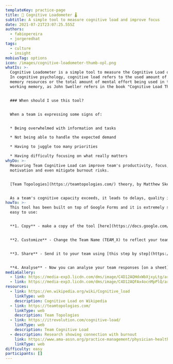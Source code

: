 ```yaml
---
templateKey: practice-page
title: 🧠 Cognitive Loadometer 🌡
subtitle: A simple tool to measure cognitive load and improve focus
date: 2021-07-21T23:07:25.555Z
authors:
  - fabiopereira
  - jorgeredhat
tags:
  - culture
  - insight
mobiusTag: options
icon: /images/cognitive-loadometer-thumb-opl.png
whatIs: >-
  Cognitive Loadometer is a simple tool to measure the Cognitive Load of a team.
  In cognitive psychology, cognitive load refers to the used amount of working
  memory resources or the total amount of mental effort being used in the
  working memory, as John Sweller refers in the book "Cognitive Load Theory".


  ### When should I use this tool?


  When a team is expressing some signs of:


  * Being overwhelmed with information and tasks

  * Not being able to handle the expected demand

  * Having to juggle too many priorities

  * Having difficulty focusing on what really matters
whyDo: >-
  Measuring Team Cognitive Load can improve team's productivity, focus,
  motivation and even mitigate burnout risks.


  [Team Topologies](https://teamtopologies.com/) theory, by Matthew Skelton and Manuel Pais, mentions Team Cognitive Load as an important element of a team. According to Skelton and Pais "when we talk about cognitive load, it’s easy to understand that any one person has a limit on how much information they can hold in their brains at any given moment. The same happens for any one team by simply adding up all the team members’ cognitive capacities." They also mention that "when assigning responsibilities to a given team, we hardly ever discuss cognitive load. Perhaps because it’s hard to quantify both the available capacity and what the cognitive load will be". Inspired on other subjective scales, like [Pain Scale](https://en.wikipedia.org/wiki/Pain_scale), [Fabio Pereira](http://fabiopereira.me/) and [Jorge Galdino](https://www.linkedin.com/in/jorgegaldino/) created the Subjective Cognitive Load Scale used on this tool.


  As a team's cognitive capacity exceeds, it leads to delays, quality issues, and often, a decrease in team members’ motivation. [Research shows](https://www.ama-assn.org/practice-management/physician-health/4-approaches-cut-physicians-mental-workload-and-burnout) that people with higher levels of cognitive workload have increased rates of burnout.
howTo: >-
  This tool has been built on top of Google Forms and it is extremely simple and
  easy to use:


  **1. Copy** - make a copy of the tool [here](https://docs.google.com/forms/d/1JS-aJ3X7rfttWP-Jw_JXNXg0xqIJpUANKRHcrwSaJmo/copy) - this copy is yours


  **2. Customize** - Change the Team Name (TEAM_X) to reflect your team name


  **3. Share** - Send it to your team using [this step by step](https://support.google.com/docs/answer/2839588?hl=en)


  **4. Analyse** - Now you can analyse your team responses [on a sheet](https://support.google.com/docs/answer/2917686?hl=en)
mediaGallery:
  - link: https://media-exp3.licdn.com/dms/image/C4D12AQHdxWbXjxyLtg/article-inline_image-shrink_1500_2232/0/1626910927641?e=1632355200&v=beta&t=uRbPjhu8dUb5BxW-kssPaQDulooNnnZ6eci9xCaVjMk
  - link: https://media-exp3.licdn.com/dms/image/C4D12AQFAx4ocnMpPlQ/article-inline_image-shrink_1500_2232/0/1626911001352?e=1632355200&v=beta&t=eFGajyp3-Xc2Tsm0tElXjBpRkF40AeFpczxsmNrpvEE
resources:
  - link: https://en.wikipedia.org/wiki/Cognitive_load
    linkType: web
    description: Cognitive Load on Wikipedia
  - link: https://teamtopologies.com/
    linkType: web
    description: Team Topologies
  - link: https://itrevolution.com/cognitive-load/
    linkType: web
    description: Team Cognitive Load
  - description: Research showing connection with burnout
    link: https://www.ama-assn.org/practice-management/physician-health/4-approaches-cut-physicians-mental-workload-and-burnout
    linkType: web
difficulty: easy
participants: []
---
```

